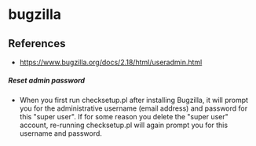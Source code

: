 # bugzilla

## References
* https://www.bugzilla.org/docs/2.18/html/useradmin.html

##### Reset admin password
* When you first run checksetup.pl after installing Bugzilla, it will prompt you for the administrative username (email address) and password for this "super user". If for some reason you delete the "super user" account, re-running checksetup.pl will again prompt you for this username and password.
